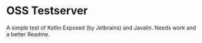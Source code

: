 # OSS Testserver

A simple test of Kotlin Exposed (by Jetbrains) and Javalin.  Needs work and a better Readme.
